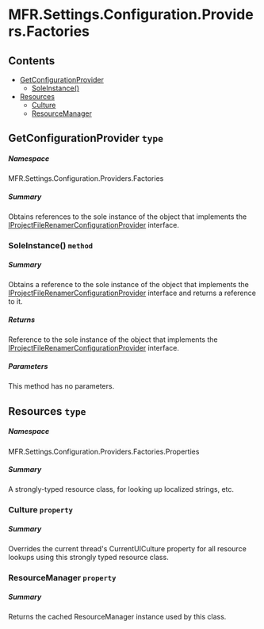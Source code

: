 <a name='assembly'></a>
# MFR.Settings.Configuration.Providers.Factories

## Contents

- [GetConfigurationProvider](#T-MFR-Settings-Configuration-Providers-Factories-GetConfigurationProvider 'MFR.Settings.Configuration.Providers.Factories.GetConfigurationProvider')
  - [SoleInstance()](#M-MFR-Settings-Configuration-Providers-Factories-GetConfigurationProvider-SoleInstance 'MFR.Settings.Configuration.Providers.Factories.GetConfigurationProvider.SoleInstance')
- [Resources](#T-MFR-Settings-Configuration-Providers-Factories-Properties-Resources 'MFR.Settings.Configuration.Providers.Factories.Properties.Resources')
  - [Culture](#P-MFR-Settings-Configuration-Providers-Factories-Properties-Resources-Culture 'MFR.Settings.Configuration.Providers.Factories.Properties.Resources.Culture')
  - [ResourceManager](#P-MFR-Settings-Configuration-Providers-Factories-Properties-Resources-ResourceManager 'MFR.Settings.Configuration.Providers.Factories.Properties.Resources.ResourceManager')

<a name='T-MFR-Settings-Configuration-Providers-Factories-GetConfigurationProvider'></a>
## GetConfigurationProvider `type`

##### Namespace

MFR.Settings.Configuration.Providers.Factories

##### Summary

Obtains references to the sole instance of the object that implements the
[IProjectFileRenamerConfigurationProvider](#T-MFR-Settings-Configuration-Providers-Interfaces-IProjectFileRenamerConfigurationProvider 'MFR.Settings.Configuration.Providers.Interfaces.IProjectFileRenamerConfigurationProvider')
interface.

<a name='M-MFR-Settings-Configuration-Providers-Factories-GetConfigurationProvider-SoleInstance'></a>
### SoleInstance() `method`

##### Summary

Obtains a reference to the sole instance of the object that implements the
[IProjectFileRenamerConfigurationProvider](#T-MFR-Settings-Configuration-Providers-Interfaces-IProjectFileRenamerConfigurationProvider 'MFR.Settings.Configuration.Providers.Interfaces.IProjectFileRenamerConfigurationProvider')
interface and returns a reference to it.

##### Returns

Reference to the sole instance of the object that implements the
[IProjectFileRenamerConfigurationProvider](#T-MFR-Settings-Configuration-Providers-Interfaces-IProjectFileRenamerConfigurationProvider 'MFR.Settings.Configuration.Providers.Interfaces.IProjectFileRenamerConfigurationProvider')
interface.

##### Parameters

This method has no parameters.

<a name='T-MFR-Settings-Configuration-Providers-Factories-Properties-Resources'></a>
## Resources `type`

##### Namespace

MFR.Settings.Configuration.Providers.Factories.Properties

##### Summary

A strongly-typed resource class, for looking up localized strings, etc.

<a name='P-MFR-Settings-Configuration-Providers-Factories-Properties-Resources-Culture'></a>
### Culture `property`

##### Summary

Overrides the current thread's CurrentUICulture property for all
  resource lookups using this strongly typed resource class.

<a name='P-MFR-Settings-Configuration-Providers-Factories-Properties-Resources-ResourceManager'></a>
### ResourceManager `property`

##### Summary

Returns the cached ResourceManager instance used by this class.
